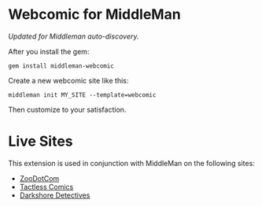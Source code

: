 # Webcomic for MiddleMan

*Updated for Middleman auto-discovery.*

After you install the gem:

    gem install middleman-webcomic

Create a new webcomic site like this:

    middleman init MY_SITE --template=webcomic

Then customize to your satisfaction.

# Live Sites

This extension is used in conjunction with MiddleMan on the following sites:

* [ZooDotCom](http://www.zoodotcom.com)
* [Tactless Comics](http://tactless.inkwellian.com)
* [Darkshore Detectives](http://darkshore.inkwellian.com)

